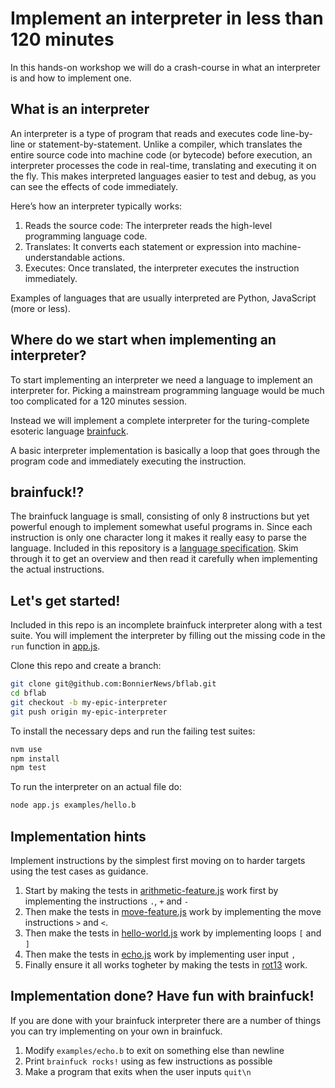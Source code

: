 # Implement an interpreter in less than 120 minutes

In this hands-on workshop we will do a crash-course in what an interpreter is and how to implement one.

## What is an interpreter

An interpreter is a type of program that reads and executes code line-by-line or statement-by-statement. Unlike a compiler, which translates the entire source code into machine code (or bytecode) before execution, an interpreter processes the code in real-time, translating and executing it on the fly. This makes interpreted languages easier to test and debug, as you can see the effects of code immediately.

Here’s how an interpreter typically works:

1. Reads the source code: The interpreter reads the high-level programming language code.
2. Translates: It converts each statement or expression into machine-understandable actions.
3. Executes: Once translated, the interpreter executes the instruction immediately.

Examples of languages that are usually interpreted are Python, JavaScript (more or less).

## Where do we start when implementing an interpreter?

To start implementing an interpreter we need a language to implement an interpreter for. Picking a mainstream programming language would be much too complicated for a 120 minutes session.

Instead we will implement a complete interpreter for the turing-complete esoteric language [brainfuck](https://esolangs.org/wiki/Brainfuck).

A basic interpreter implementation is basically a loop that goes through the program code and immediately executing the instruction.

## brainfuck!?

The brainfuck language is small, consisting of only 8 instructions but yet powerful enough to implement somewhat useful programs in. Since each instruction is only
one character long it makes it really easy to parse the language. Included in this repository
is a [language specification](SPECIFICATION.md). Skim through it to get an overview and then read it carefully when implementing the actual instructions.

## Let's get started!

Included in this repo is an incomplete brainfuck interpreter along with a test suite. You will implement the interpreter by filling out the missing code in the `run` function in [app.js](app.js).

Clone this repo and create a branch:

```bash
git clone git@github.com:BonnierNews/bflab.git
cd bflab
git checkout -b my-epic-interpreter
git push origin my-epic-interpreter
```

To install the necessary deps and run the failing test suites:

```bash
nvm use
npm install
npm test
```

To run the interpreter on an actual file do:

```bash
node app.js examples/hello.b
```

## Implementation hints

Implement instructions by the simplest first moving on to harder targets using the test cases as guidance.

1. Start by making the tests in [arithmetic-feature.js](test/feature/arithmetic-feature.js) work first by implementing the instructions `.`, `+` and `-`
2. Then make the tests in [move-feature.js](test/feature/move-feature.js) work by implementing the move instructions `>` and `<`.
3. Then make the tests in [hello-world.js](test/feature/hello-world.js) work by implementing loops `[` and `]`
4. Then make the tests in [echo.js](test/feature/echo.js) work by implementing user input `,`
5. Finally ensure it all works togheter by making the tests in [rot13](test/feature/rot13.js) work.

## Implementation done? Have fun with brainfuck!

If you are done with your brainfuck interpreter there are a number of things you can try implementing on your own in brainfuck.

1. Modify `examples/echo.b` to exit on something else than newline
2. Print `brainfuck rocks!` using as few instructions as possible
3. Make a program that exits when the user inputs `quit\n`
